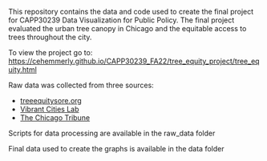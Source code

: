 This repository contains the data and code used to create the final project for CAPP30239 Data Visualization for
Public Policy. The final project evaluated the urban tree canopy in Chicago and the equitable access to trees 
throughout the city.

To view the project go to:
https://cehemmerly.github.io/CAPP30239_FA22/tree_equity_project/tree_equity.html

Raw data was collected from three sources:
  * [treeequitysore.org](https://www.treeequityscore.org/)
  * [Vibrant Cities Lab](https://www.vibrantcitieslab.com/resources/tree-canopy-goals-for-us-cities/)
  * [The Chicago Tribune](https://www.chicagotribune.com/news/environment/ct-chicago-trees-equity-20220612-prpuxgsabzc2fa4fnwnyf4fbku-story.html)

Scripts for data processing are available in the raw_data folder

Final data used to create the graphs is available in the data folder


